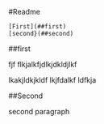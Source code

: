 #Readme 


    [First](##first)
    [second}(##second)




##first

fjf flkjalkfjdlkjdkldjlkf 

lkakjldkjkldf
lkjfdalkf
ldfkja


##Second

second paragraph
